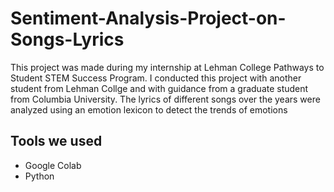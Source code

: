# Sentiment-Analysis-Project-on-Songs-Lyrics
This project was made during my internship at Lehman College Pathways to Student STEM Success Program. I conducted this project with another student from Lehman Collge and with guidance from a graduate student from Columbia University. The lyrics of different songs over the years were analyzed using an emotion lexicon to detect the trends of emotions
## Tools we used
- Google Colab
- Python
